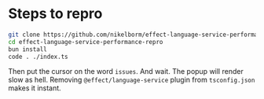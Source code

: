 # Steps to repro

```bash
git clone https://github.com/nikelborm/effect-language-service-performance-repro.git
cd effect-language-service-performance-repro
bun install
code . ./index.ts
```

Then put the cursor on the word `issues`. And wait. The popup will render slow
as hell. Removing `@effect/language-service` plugin from `tsconfig.json` makes
it instant.
